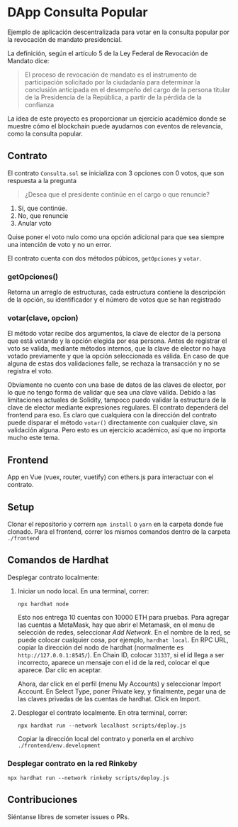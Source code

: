 # DApp Consulta Popular

Ejemplo de aplicación descentralizada para votar en la consulta popular por la revocación de mandato presidencial.

La definición, según el artículo 5 de la Ley Federal de Revocación de Mandato dice:

> El proceso de revocación de mandato es el instrumento de participación solicitado por la ciudadanía para determinar la conclusión anticipada en el desempeño del cargo de la persona titular de la Presidencia de la República, a partir de la pérdida de la confianza

La idea de este proyecto es proporcionar un ejercicio académico donde se muestre cómo el blockchain puede ayudarnos con eventos de relevancia, como la consulta popular.

## Contrato

El contrato `Consulta.sol` se inicializa con 3 opciones con 0 votos, que son respuesta a la pregunta

> ¿Desea que el presidente continúe en el cargo o que renuncie?

1. Sí, que continúe.
2. No, que renuncie
3. Anular voto

Quise poner el voto nulo como una opción adicional para que sea siempre una intención de voto y no un error.

El contrato cuenta con dos métodos púbicos, `getOpciones` y `votar`.

### getOpciones()

Retorna un arreglo de estructuras, cada estructura contiene la descripción de la opción, su identificador y el número de votos que se han registrado

### votar(clave, opcion)

El método votar recibe dos argumentos, la clave de elector de la persona que está votando y la opción elegida por esa persona. Antes de registrar el voto se valida, mediante métodos internos, que la clave de elector no haya votado previamente y que la opción seleccionada es válida. En caso de que alguna de estas dos validaciones falle, se rechaza la transacción y no se registra el voto.

Obviamente no cuento con una base de datos de las claves de elector, por lo que no tengo forma de validar que sea una clave válida. Debido a las limitaciones actuales de Solidity, tampoco puedo validar la estructura de la clave de elector mediante expresiones regulares. El contrato dependerá del frontend para eso. Es claro que cualquiera con la dirección del contrato puede disparar el método `votar()` directamente con cualquier clave, sin validación alguna. Pero esto es un ejercicio académico, así que no importa mucho este tema.

## Frontend

App en Vue (vuex, router, vuetify) con ethers.js para interactuar con el contrato.

## Setup

Clonar el repositorio y corrern `npm install` o `yarn` en la carpeta donde fue clonado. Para el frontend, correr los mismos comandos dentro de la carpeta `./frontend`

## Comandos de Hardhat

Desplegar contrato localmente:

1. Iniciar un nodo local. En una terminal, correr:

   ```shell
   npx hardhat node
   ```

   Esto nos entrega 10 cuentas con 10000 ETH para pruebas. Para agregar las cuentas a MetaMask, hay que abrir el Metamask, en el menu de selección de redes, seleccionar _Add Network_. En el nombre de la red, se puede colocar cualquier cosa, por ejemplo, `hardhat local`. En RPC URL, copiar la dirección del nodo de hardhat (normalmente es `http://127.0.0.1:8545/`). En Chain ID, colocar `31337`, si el id llega a ser incorrecto, aparece un mensaje con el id de la red, colocar el que aparece. Dar clic en aceptar.

   Ahora, dar click en el perfil (menu My Accounts) y seleccionar Import Account. En Select Type, poner Private key, y finalmente, pegar una de las claves privadas de las cuentas de hardhat. Click en Import.

2. Desplegar el contrato localmente. En otra terminal, correr:

   ```shell
   npx hardhat run --network localhost scripts/deploy.js
   ```

   Copiar la dirección local del contrato y ponerla en el archivo `./frontend/env.development`

### Desplegar contrato en la red Rinkeby

```shell
npx hardhat run --network rinkeby scripts/deploy.js
```

## Contribuciones

Siéntanse libres de someter issues o PRs.
